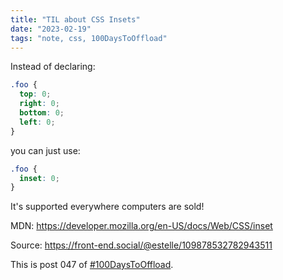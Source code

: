 ```yaml
---
title: "TIL about CSS Insets"
date: "2023-02-19"
tags: "note, css, 100DaysToOffload"
---
```


Instead of declaring:

```css
.foo { 
  top: 0;
  right: 0;
  bottom: 0;
  left: 0;
}
```

you can just use:

```css
.foo {
  inset: 0;
}
```

It's supported everywhere computers are sold!

MDN: https://developer.mozilla.org/en-US/docs/Web/CSS/inset

Source: https://front-end.social/@estelle/109878532782943511

This is post 047 of [#100DaysToOffload](https://100daystooffload.com/).
